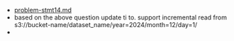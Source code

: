 - [problem-stmt14.md](problem-stmt14.md)
- based on the above question update ti to. support incremental read from
 s3://bucket-name/dataset_name/year=2024/month=12/day=1/
- 